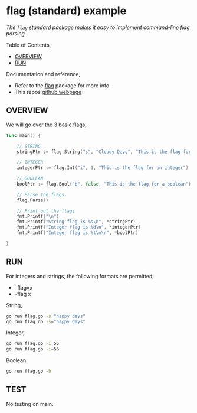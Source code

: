 # flag (standard) example

_The `flag` standard package makes it easy to implement command-line flag parsing._

Table of Contents,

* [OVERVIEW](https://github.com/JeffDeCola/my-go-examples/tree/master/packages/flag#overview)
* [RUN](https://github.com/JeffDeCola/my-go-examples/tree/master/packages/flag#run)

Documentation and reference,

* Refer to the
  [flag](https://golang.org/pkg/flag/)
  package for more info
* This repos [github webpage](https://jeffdecola.github.io/my-go-examples/)

## OVERVIEW

We will go over the 3 basic flags,

```go
func main() {

    // STRING
    stringPtr := flag.String("s", "Cloudy Days", "This is the flag for a string")

    // INTEGER
    integerPtr := flag.Int("i", 1, "This is the flag for an integer")

    // BOOLEAN
    boolPtr := flag.Bool("b", false, "This is the flag for a boolean")

    // Parse the flags
    flag.Parse()

    // Print out the flags
    fmt.Printf("\n")
    fmt.Printf("String flag is %s\n", *stringPtr)
    fmt.Printf("Integer flag is %d\n", *integerPtr)
    fmt.Printf("Integer flag is %t\n\n", *boolPtr)

}
```

## RUN

For integers and strings, the following formats are permitted,

* -flag=x
* -flag x

String,

```bash
go run flag.go -s "happy days"
go run flag.go -s="happy days"
```

Integer,

```bash
go run flag.go -i 56
go run flag.go -i=56
```

Boolean,

```bash
go run flag.go -b
```

## TEST

No testing on main.
